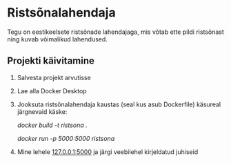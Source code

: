 # Ristsõnalahendaja

Tegu on eestikeelsete ristsõnade lahendajaga, mis võtab ette pildi ristsõnast ning kuvab võimalikud lahendused.

## Projekti käivitamine

1) Salvesta projekt arvutisse

2) Lae alla Docker Desktop

3) Jooksuta ristsõnalahendaja kaustas (seal kus asub Dockerfile) käsureal järgnevaid käske:
 
      *docker build -t ristsona .* 
    
      *docker run -p 5000:5000 ristsona* 

4) Mine lehele [127.0.0.1:5000](http://127.0.0.1:5000) ja järgi veebilehel kirjeldatud juhiseid
